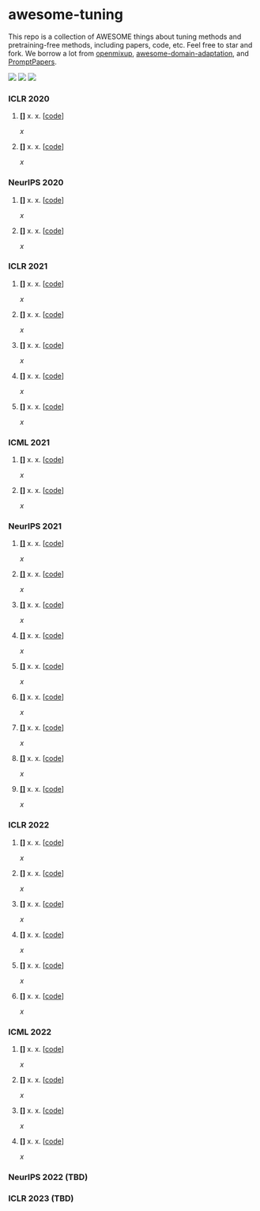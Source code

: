 # awesome-tuning

This repo is a collection of AWESOME things about tuning methods and pretraining-free methods, including papers, code, etc. Feel free to star and fork. We borrow a lot from [openmixup](https://github.com/Westlake-AI/openmixup), [awesome-domain-adaptation](https://github.com/zhaoxin94/awesome-domain-adaptation), and [PromptPapers](https://github.com/thunlp/PromptPapers).


![](https://img.shields.io/github/last-commit/demoleiwang/awesome-mixup?color=green) ![](https://img.shields.io/badge/PaperNumber-41-brightgreen) ![](https://img.shields.io/badge/PRs-Welcome-red) 

<!-- 
1. **[[]]()** x. x. [[code](x)] 

    *x* 

-->

### ICLR 2020

1. **[[]]()** x. x. [[code](x)] 

    *x* 

1. **[[]]()** x. x. [[code](x)] 

    *x* 


### NeurIPS 2020

1. **[[]]()** x. x. [[code](x)] 

    *x* 

1. **[[]]()** x. x. [[code](x)] 

    *x* 


### ICLR 2021

1. **[[]]()** x. x. [[code](x)] 

    *x* 

1. **[[]]()** x. x. [[code](x)] 

    *x* 

1. **[[]]()** x. x. [[code](x)] 

    *x* 

1. **[[]]()** x. x. [[code](x)] 

    *x* 

1. **[[]]()** x. x. [[code](x)] 

    *x* 


### ICML 2021

1. **[[]]()** x. x. [[code](x)] 

    *x* 

1. **[[]]()** x. x. [[code](x)] 

    *x* 



### NeurIPS 2021

1. **[[]]()** x. x. [[code](x)] 

    *x* 

1. **[[]]()** x. x. [[code](x)] 

    *x* 

1. **[[]]()** x. x. [[code](x)] 

    *x* 

1. **[[]]()** x. x. [[code](x)] 

    *x* 

1. **[[]]()** x. x. [[code](x)] 

    *x* 

1. **[[]]()** x. x. [[code](x)] 

    *x* 

1. **[[]]()** x. x. [[code](x)] 

    *x* 

1. **[[]]()** x. x. [[code](x)] 

    *x* 

1. **[[]]()** x. x. [[code](x)] 

    *x* 



### ICLR 2022

1. **[[]]()** x. x. [[code](x)] 

    *x* 

1. **[[]]()** x. x. [[code](x)] 

    *x* 

1. **[[]]()** x. x. [[code](x)] 

    *x* 

1. **[[]]()** x. x. [[code](x)] 

    *x* 

1. **[[]]()** x. x. [[code](x)] 

    *x* 

1. **[[]]()** x. x. [[code](x)] 

    *x* 



### ICML 2022

1. **[[]]()** x. x. [[code](x)] 

    *x* 

1. **[[]]()** x. x. [[code](x)] 

    *x* 

1. **[[]]()** x. x. [[code](x)] 

    *x* 

1. **[[]]()** x. x. [[code](x)] 

    *x* 



### NeurIPS 2022 (TBD)


### ICLR 2023 (TBD)

